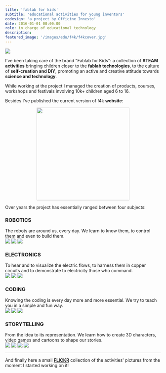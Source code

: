 ```yaml
---
title: 'fablab for kids'
subtitle: 'educational activities for young inventors'
codesign: 'a project by Officine Innesto'
date: 2016-01-01 00:00:00
role: in charge of educational technology
description:
featured_image: '/images/edu/f4k/f4kcover.jpg'
---
```

![](/images/edu/f4k/f4kA.jpg)

I've been taking care of the brand "Fablab for Kids":
a collection of **STEAM activities** bringing children closer to the **fablab technologies**, to the culture of **self-creation and DIY**, promoting an active and creative attitude towards **science and technology**.

While working at the project I managed the creation of products, courses, workshops and festivals involving 10k+ children aged 6 to 16.

Besides I've published the current version of f4k **website**:


<p align="center">
  <a href="https://fablabforkids.it/index.html"><img src="/images/edu/f4k/logo.png" width="300"></a>
</p>

Over years the project has essentially ranged between four subjects:

<h3>ROBOTICS</h3>
The robots are around us, every day. We learn to know them, to control them and even to build them.

<div class="gallery" data-columns="3" style="max-width: 80%;">
	<img src="/images/edu/f4k/sub/1.jpg">
  <img src="/images/edu/f4k/sub/2.jpg">
  <img src="/images/edu/f4k/sub/3.jpg">
  </div>

<h3>ELECTRONICS</h3>
To hear and to visualize the electric flows, to harness them in copper circuits and to demonstrate to electricity those who command.

<div class="gallery" data-columns="3" style="max-width: 80%;">
	<img src="/images/edu/f4k/sub/4.jpg">
  <img src="/images/edu/f4k/sub/5.jpg">
  <img src="/images/edu/f4k/sub/6.jpg">
  </div>

<h3>CODING</h3>
Knowing the coding is every day more and more essential. We try to teach you in a simple and fun way.

<div class="gallery" data-columns="3" style="max-width: 80%;">

  <img src="/images/edu/f4k/sub/7.jpg">
  <img src="/images/edu/f4k/sub/8.jpg">
  <img src="/images/edu/f4k/sub/9.jpg">
  </div>

<h3>STORYTELLING</h3>
From the idea to its representation. We learn how to create 3D characters, video games and cartoons to shape our stories.

<div class="gallery" data-columns="4" style="max-width: 80%;">
	<img src="/images/edu/f4k/sub/10.jpg">
  <img src="/images/edu/f4k/sub/11.jpg">
  <img src="/images/edu/f4k/sub/12.jpg">
  <img src="/images/edu/f4k/sub/13.jpg">
  </div>

---
And finally here a small [**FLICKR**](https://www.flickr.com/photos/fablab4kids/albums) collection of the activities' pictures from the moment I started working on it!
